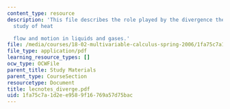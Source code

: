 ```yaml
---
content_type: resource
description: 'This file describes the role played by the divergence theorem in the
  study of heat

  flow and motion in liquids and gases.'
file: /media/courses/18-02-multivariable-calculus-spring-2006/1fa75c7a1d2ee9589f16769a57d75bac_lecnotes_diverge.pdf
file_type: application/pdf
learning_resource_types: []
ocw_type: OCWFile
parent_title: Study Materials
parent_type: CourseSection
resourcetype: Document
title: lecnotes_diverge.pdf
uid: 1fa75c7a-1d2e-e958-9f16-769a57d75bac
---
```

